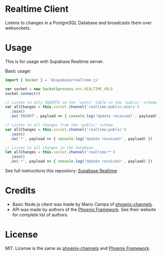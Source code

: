 # Realtime Client

Listens to changes in a PostgreSQL Database and broadcasts them over websockets.

# Usage

This is for usage with Supabase Realtime server.

Basic usage:

```js
import { Socket } = '@supabase/realtime-js'

var socket = new Socket(process.env.REALTIME_URL)
socket.connect()

// Listen to only INSERTS on the 'users' table in the 'public' schema
var allChanges = this.socket.channel('realtime:public:users')
  .join()
  .on('INSERT', payload => { console.log('Update received!', payload) })

// Listen to all changes from the 'public' schema
var allChanges = this.socket.channel('realtime:public')
  .join()
  .on('*', payload => { console.log('Update received!', payload) })

// Listen to all changes in the database
let allChanges = this.socket.channel('realtime:*')
  .join()
  .on('*', payload => { console.log('Update received!', payload) })
```

See full instructions this repository: [Supabase Realtime](https://github.com/supabase/realtime).

# Credits

- Basic Node.js client was made by Mario Campa of [phoenix-channels](github.com/mcampa/phoenix-client).
- API was made by authors of the [Phoenix Framework](http://www.phoenixframework.org/). See their website for complete list of authors.

# License

MIT. License is the same as [phoenix-channels](https://github.com/mcampa/phoenix-client) and [Phoenix Framework](https://phoenixframework.org/).